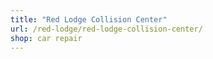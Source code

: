 ```yaml
---
title: "Red Lodge Collision Center"
url: /red-lodge/red-lodge-collision-center/
shop: car repair
---
```

